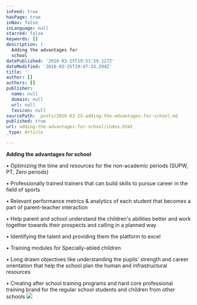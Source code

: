 ```yaml
---
inFeed: true
hasPage: true
inNav: false
inLanguage: null
starred: false
keywords: []
description: |-
  Adding the advantages for
  school
datePublished: '2016-03-25T19:51:59.127Z'
dateModified: '2016-03-25T19:47:33.294Z'
title: ''
author: []
authors: []
publisher:
  name: null
  domain: null
  url: null
  favicon: null
sourcePath: _posts/2016-03-25-adding-the-advantages-for-school.md
published: true
url: adding-the-advantages-for-school/index.html
_type: Article

---
```

**Adding the advantages for
school**

• Optimizing the time and
resources for the non-academic periods (SUPW, PT, Zero periods)

• Professionally trained trainers
that can build skills to pursue career in the field of sports

• Relevant performance metrics
& analytics of each student that becomes a part of parent-teacher
interaction

• Help parent and school
understand the children's abilities better and work together towards their
prospects and calling in a planned way

• Identifying the talent and
providing them the platform to excel

• Training modules for
Specially-abled children

• Long drawn objectives like
understanding the pupils' strength and career orientation that help the school
plan the human and infrastructural resources

• Creating after school training programs and hard
core professional training brand for the regular school students and children
from other schools
![](https://the-grid-user-content.s3-us-west-2.amazonaws.com/0da46900-4a0f-4261-843e-d36eddee4fc3.jpg)